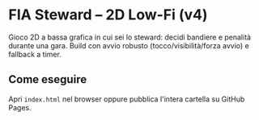 
# FIA Steward – 2D Low-Fi (v4)

Gioco 2D a bassa grafica in cui sei lo steward: decidi bandiere e penalità durante una gara.
Build con avvio robusto (tocco/visibilità/forza avvio) e fallback a timer.

## Come eseguire
Apri `index.html` nel browser oppure pubblica l'intera cartella su GitHub Pages.
